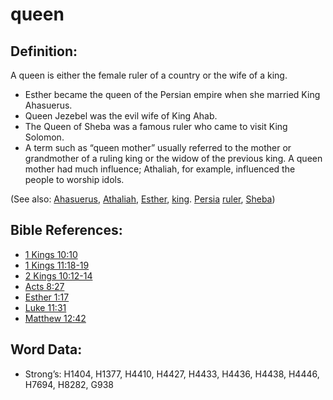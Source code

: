# queen

## Definition:

A queen is either the female ruler of a country or the wife of a king.

* Esther became the queen of the Persian empire when she married King Ahasuerus.
* Queen Jezebel was the evil wife of King Ahab.
* The Queen of Sheba was a famous ruler who came to visit King Solomon.
* A term such as “queen mother” usually referred to the mother or grandmother of a ruling king or the widow of the previous king. A queen mother had much influence; Athaliah, for example, influenced the people to worship idols.

(See also: [Ahasuerus](../names/ahasuerus.md), [Athaliah](../names/athaliah.md), [Esther](../names/esther.md), [king](../other/king.md). [Persia](../names/persia.md) [ruler](../other/ruler.md), [Sheba](../names/sheba.md))

## Bible References:

* [1 Kings 10:10](rc://en/tn/help/1ki/10/10)
* [1 Kings 11:18-19](rc://en/tn/help/1ki/11/18)
* [2 Kings 10:12-14](rc://en/tn/help/2ki/10/12)
* [Acts 8:27](rc://en/tn/help/act/08/27)
* [Esther 1:17](rc://en/tn/help/est/01/17)
* [Luke 11:31](rc://en/tn/help/luk/11/31)
* [Matthew 12:42](rc://en/tn/help/mat/12/42)

## Word Data:

* Strong’s: H1404, H1377, H4410, H4427, H4433, H4436, H4438, H4446, H7694, H8282, G938
